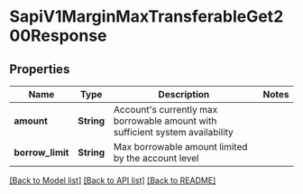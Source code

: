 # SapiV1MarginMaxTransferableGet200Response

## Properties

Name | Type | Description | Notes
------------ | ------------- | ------------- | -------------
**amount** | **String** | Account's currently max borrowable amount with sufficient system availability | 
**borrow_limit** | **String** | Max borrowable amount limited by the account level | 

[[Back to Model list]](../README.md#documentation-for-models) [[Back to API list]](../README.md#documentation-for-api-endpoints) [[Back to README]](../README.md)


